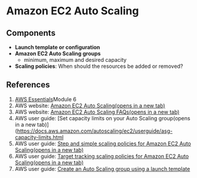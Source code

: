 # Amazon EC2 Auto Scaling
## Components
- **Launch template or configuration**
- **Amazon EC2 Auto Scaling groups**
	- minimum, maximum and desired capacity
- **Scaling policies**: When should the resources be added or removed?
## References
1. [AWS Essentials](https://explore.skillbuilder.aws/learn/course/external/view/elearning/1851/aws-technical-essentials?da=sec&sec=prep )Module 6
2. AWS website: [Amazon EC2 Auto Scaling(opens in a new tab)](https://aws.amazon.com/ec2/autoscaling/)
3. AWS website: [Amazon EC2 Auto Scaling FAQs(opens in a new tab)](https://aws.amazon.com/ec2/autoscaling/faqs/)
4. AWS user guide: [Set capacity limits on your Auto Scaling group(opens in a new tab)](https://docs.aws.amazon.com/autoscaling/ec2/userguide/asg-capacity-limits.html
5. AWS user guide: [Step and simple scaling policies for Amazon EC2 Auto Scaling(opens in a new tab)](https://docs.aws.amazon.com/autoscaling/ec2/userguide/as-scaling-simple-step.html)
6. AWS user guide: [Target tracking scaling policies for Amazon EC2 Auto Scaling(opens in a new tab)](https://docs.aws.amazon.com/autoscaling/ec2/userguide/as-scaling-target-tracking.html)
7. AWS user guide: [Create an Auto Scaling group using a launch template](https://docs.aws.amazon.com/autoscaling/ec2/userguide/create-asg-launch-template.html)